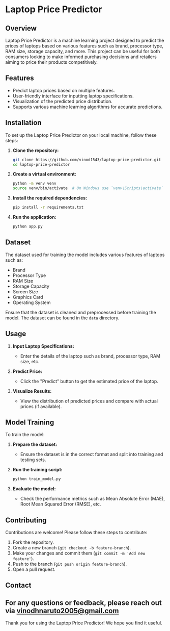 # Laptop Price Predictor

## Overview

Laptop Price Predictor is a machine learning project designed to predict the prices of laptops based on various features such as brand, processor type, RAM size, storage capacity, and more. This project can be useful for both consumers looking to make informed purchasing decisions and retailers aiming to price their products competitively.

## Features

- Predict laptop prices based on multiple features.
- User-friendly interface for inputting laptop specifications.
- Visualization of the predicted price distribution.
- Supports various machine learning algorithms for accurate predictions.

## Installation

To set up the Laptop Price Predictor on your local machine, follow these steps:

1. **Clone the repository:**
   ```bash
   git clone https://github.com/vinod1543/laptop-price-predictor.git
   cd laptop-price-predictor
   ```

2. **Create a virtual environment:**
   ```bash
   python -m venv venv
   source venv/bin/activate  # On Windows use `venv\Scripts\activate`
   ```

3. **Install the required dependencies:**
   ```bash
   pip install -r requirements.txt
   ```

4. **Run the application:**
   ```bash
   python app.py
   ```

## Dataset

The dataset used for training the model includes various features of laptops such as:

- Brand
- Processor Type
- RAM Size
- Storage Capacity
- Screen Size
- Graphics Card
- Operating System

Ensure that the dataset is cleaned and preprocessed before training the model. The dataset can be found in the `data` directory.

## Usage

1. **Input Laptop Specifications:**
   - Enter the details of the laptop such as brand, processor type, RAM size, etc.

2. **Predict Price:**
   - Click the "Predict" button to get the estimated price of the laptop.

3. **Visualize Results:**
   - View the distribution of predicted prices and compare with actual prices (if available).

## Model Training

To train the model:

1. **Prepare the dataset:**
   - Ensure the dataset is in the correct format and split into training and testing sets.

2. **Run the training script:**
   ```bash
   python train_model.py
   ```

3. **Evaluate the model:**
   - Check the performance metrics such as Mean Absolute Error (MAE), Root Mean Squared Error (RMSE), etc.

## Contributing

Contributions are welcome! Please follow these steps to contribute:

1. Fork the repository.
2. Create a new branch (`git checkout -b feature-branch`).
3. Make your changes and commit them (`git commit -m 'Add new feature'`).
4. Push to the branch (`git push origin feature-branch`).
5. Open a pull request.

## Contact

For any questions or feedback, please reach out via vinodhnaruto2005@gmail.com
---

Thank you for using the Laptop Price Predictor! We hope you find it useful.
